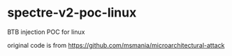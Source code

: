 # spectre-v2-poc-linux
BTB injection POC for linux

original code is from https://github.com/msmania/microarchitectural-attack
